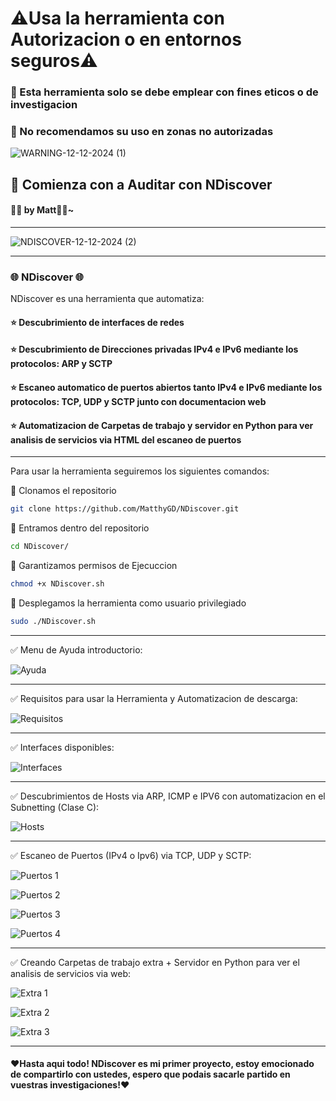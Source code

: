 # ⚠️Usa la herramienta con Autorizacion o en entornos seguros⚠️

### 👮 Esta herramienta solo se debe emplear con fines eticos o de investigacion
### 👮 No recomendamos su uso en zonas no autorizadas

![WARNING-12-12-2024 (1)](https://github.com/user-attachments/assets/148e670a-8284-47b0-9080-e8fbd738d85b)

## 🚀 Comienza con a Auditar con NDiscover
#### 🙋‍♂️ by Matt🙋‍♂~

------------------------------------------------------------------------------------------------------------------------------------------------------------

![NDISCOVER-12-12-2024 (2)](https://github.com/user-attachments/assets/28071e81-e50b-4595-b2dc-394d6518b119)

------------------------------------------------------------------------------------------------------------------------------------------------------------

### 🌐 NDiscover 🌐
NDiscover es una herramienta que automatiza:

#### ⭐ Descubrimiento de interfaces de redes
#### ⭐ Descubrimiento de Direcciones privadas IPv4 e IPv6 mediante los protocolos: ARP y SCTP
#### ⭐ Escaneo automatico de puertos abiertos tanto IPv4 e IPv6 mediante los protocolos: TCP, UDP y SCTP junto con documentacion web
#### ⭐ Automatizacion de Carpetas de trabajo y servidor en Python para ver analisis de servicios via HTML del escaneo de puertos

------------------------------------------------------------------------------------------------------------------------------------------------------------

Para usar la herramienta seguiremos los siguientes comandos:

🔴 Clonamos el repositorio

```bash
git clone https://github.com/MatthyGD/NDiscover.git
```

🔴 Entramos dentro del repositorio

```bash
cd NDiscover/
```

🔴 Garantizamos permisos de Ejecuccion

```bash
chmod +x NDiscover.sh
```

🔴 Desplegamos la herramienta como usuario privilegiado

```bash
sudo ./NDiscover.sh
```

------------------------------------------------------------------------------------------------------------------------------------------------------------

✅ Menu de Ayuda introductorio:


![Ayuda](https://github.com/user-attachments/assets/4fe40482-ea04-4284-89f0-d2c40f6e66f8)

------------------------------------------------------------------------------------------------------------------------------------------------------------

✅ Requisitos para usar la Herramienta y Automatizacion de descarga:

![Requisitos](https://github.com/user-attachments/assets/8c2e3d37-63e0-4e02-8a10-3f6724efefa3)

------------------------------------------------------------------------------------------------------------------------------------------------------------

✅ Interfaces disponibles:

![Interfaces](https://github.com/user-attachments/assets/93c5e3bf-7cc8-4cfc-85d5-4c08b4d943eb)

------------------------------------------------------------------------------------------------------------------------------------------------------------

✅ Descubrimientos de Hosts via ARP, ICMP e IPV6 con automatizacion en el Subnetting (Clase C):

![Hosts](https://github.com/user-attachments/assets/70ea4c57-cc66-4fcd-bbdc-79b97adfe2dc)

------------------------------------------------------------------------------------------------------------------------------------------------------------

✅ Escaneo de Puertos (IPv4 o Ipv6) via TCP, UDP y SCTP:

![Puertos 1](https://github.com/user-attachments/assets/cd44eac4-4084-4a58-9d40-360d149e5175)

![Puertos 2](https://github.com/user-attachments/assets/92bdc3e1-a313-4105-a0ac-5a6909dc136e)

![Puertos 3](https://github.com/user-attachments/assets/dd7ffec6-99b8-4bcd-9d5a-713d079a955c)

![Puertos 4](https://github.com/user-attachments/assets/44b8b27b-1a56-4f56-94fd-aeb20b35232a)

------------------------------------------------------------------------------------------------------------------------------------------------------------

✅ Creando Carpetas de trabajo extra + Servidor en Python para ver el analisis de servicios via web:

![Extra 1](https://github.com/user-attachments/assets/f09b5cc8-4174-40ef-af18-7e1bde34006f)

![Extra 2](https://github.com/user-attachments/assets/14186cd1-a482-404e-853a-b9d35f241f3e)

![Extra 3](https://github.com/user-attachments/assets/8732c927-9abb-4e8c-8845-91ae12df9bb5)


------------------------------------------------------------------------------------------------------------------------------------------------------------

#### ❤️Hasta aqui todo! NDiscover es mi primer proyecto, estoy emocionado de compartirlo con ustedes, espero que podais sacarle partido en vuestras investigaciones!❤️ 
